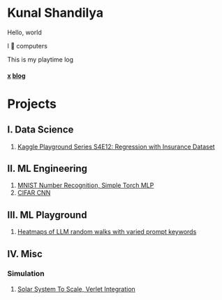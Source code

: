 # Kunal Shandilya
Hello, world

I 💙 computers

This is my playtime log

####  [x](https://x.com/5handilya)      [blog](https://sha1512.pages.dev)

# Projects
## I. Data Science
1. [Kaggle Playground Series S4E12: Regression with Insurance Dataset](https://github.com/5handilya/DS/tree/main/2024-12-KP-S4E12-InsuranceRegression)
## II. ML Engineering
1. [MNIST Number Recognition, Simple Torch MLP](https://github.com/5handilya/kurrent/blob/main/kurrent-mlp-simple.py)
2. [CIFAR CNN]()
## III. ML Playground
1. [Heatmaps of LLM random walks with varied prompt keywords](https://github.com/5handilya/MLR/tree/main/2024-12-llm-heatmap-exp) 
## IV. Misc
### Simulation
1. [Solar System To Scale, Verlet Integration](https://github.com/5handilya/simulation/blob/main/n_body_verlet_solar_system.py)
